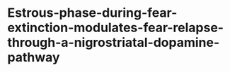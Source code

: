 # Estrous-phase-during-fear-extinction-modulates-fear-relapse-through-a-nigrostriatal-dopamine-pathway